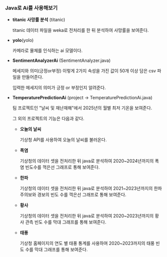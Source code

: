 ### Java로 Ai를 사용해보기
- **titanic 사망률 분석** (titanic)
  
  titanic 데이터 파일을 weka로 전처리를 한 뒤 분석하여 사망률을 보여준다.
- **yolo**(yolo)

  카메라로 물체를 인식하는 ai 모델이다.
- **SentimentAnalyzerAi** (SentimentAnalyzer.java)

  메세지와 의미(긍정or부정) 이렇게 2가지 속성을 가진 값이 50개 이상 담은 csv 파일을 만들어준다.
  
  입력한 메세지의 의미가 긍정 or 부정인지 알려준다.
- **TemperaturePredictionAi** (project -> TemperaturePredictionAi.java)
  
  팀 프로젝트인 "날씨 및 재난재해"에서 2025년의 월별 최저 기온을 보여준다.

  그 외의 프로젝트의 기능은 다음과 같다.

  - **오늘의 날씨**
  
    기상청 API를 사용하여 오늘의 날씨를 불러온다.
  - **폭염**
  
    기상청의 데이터 셋을 전처리한 뒤 java로 분석하여 2020~2024년까지의 폭염 빈도수를 꺽은선 그래프로 통해 보여준다.
  - **한파**
  
    기상청의 데이터 셋을 전처리한 뒤 java로 분석하여 2021~2023년까지의 한파 주의보와 경보의 빈도 수를 꺽은선 그래프로 통해 보여준다.
  - **황사**

    기상청의 데이터 셋을 전처리한 뒤 java로 분석하여 2020~2023년까지의 황사 관측 빈도 수를 막대 그래프를 통해 보여준다.
  - **태풍**
 
    기상청 홈페이지의 연도 별 태풍 통계를 사용하여 2020~2023까지의 태풍 빈도 수를 막대 그래프를 통해 보여준다.
